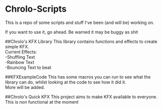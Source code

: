 # Chrolo-Scripts
This is a repo of some scripts and stuff I've been (and will be) working on.  
  
If you want to use it, go ahead. Be warned it may be buggy as shit  

##Chrolo's KFX Library
This library contains functions and effects to create simple KFX.  
Current Effects:  
-Shuffling Text  
-Rainbow Text  
-Bouncing Text to beat  

##KFXExampleCode
This has some macros you can run to see what the library can do, whilst looking at the code to see how it did it.  
More will be added.


##Chrolo's Quick KFX
This project aims to make KFX available to everyone.  
This is non functional at the moment


